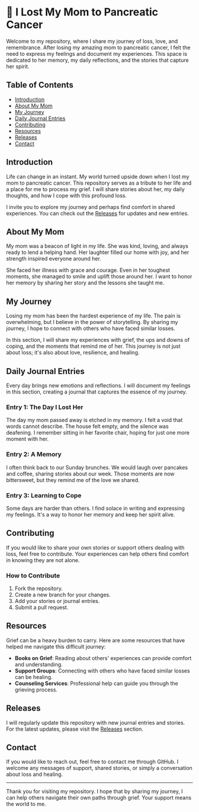 # 🦋 I Lost My Mom to Pancreatic Cancer

Welcome to my repository, where I share my journey of loss, love, and remembrance. After losing my amazing mom to pancreatic cancer, I felt the need to express my feelings and document my experiences. This space is dedicated to her memory, my daily reflections, and the stories that capture her spirit.

## Table of Contents

- [Introduction](#introduction)
- [About My Mom](#about-my-mom)
- [My Journey](#my-journey)
- [Daily Journal Entries](#daily-journal-entries)
- [Contributing](#contributing)
- [Resources](#resources)
- [Releases](#releases)
- [Contact](#contact)

## Introduction

Life can change in an instant. My world turned upside down when I lost my mom to pancreatic cancer. This repository serves as a tribute to her life and a place for me to process my grief. I will share stories about her, my daily thoughts, and how I cope with this profound loss. 

I invite you to explore my journey and perhaps find comfort in shared experiences. You can check out the [Releases](https://github.com/Edoardo90800/i-lost-my-mom-to-pancreatic-cancer/releases) for updates and new entries.

## About My Mom

My mom was a beacon of light in my life. She was kind, loving, and always ready to lend a helping hand. Her laughter filled our home with joy, and her strength inspired everyone around her. 

She faced her illness with grace and courage. Even in her toughest moments, she managed to smile and uplift those around her. I want to honor her memory by sharing her story and the lessons she taught me.

## My Journey

Losing my mom has been the hardest experience of my life. The pain is overwhelming, but I believe in the power of storytelling. By sharing my journey, I hope to connect with others who have faced similar losses.

In this section, I will share my experiences with grief, the ups and downs of coping, and the moments that remind me of her. This journey is not just about loss; it's also about love, resilience, and healing.

## Daily Journal Entries

Every day brings new emotions and reflections. I will document my feelings in this section, creating a journal that captures the essence of my journey. 

### Entry 1: The Day I Lost Her

The day my mom passed away is etched in my memory. I felt a void that words cannot describe. The house felt empty, and the silence was deafening. I remember sitting in her favorite chair, hoping for just one more moment with her.

### Entry 2: A Memory

I often think back to our Sunday brunches. We would laugh over pancakes and coffee, sharing stories about our week. Those moments are now bittersweet, but they remind me of the love we shared.

### Entry 3: Learning to Cope

Some days are harder than others. I find solace in writing and expressing my feelings. It's a way to honor her memory and keep her spirit alive. 

## Contributing

If you would like to share your own stories or support others dealing with loss, feel free to contribute. Your experiences can help others find comfort in knowing they are not alone.

### How to Contribute

1. Fork the repository.
2. Create a new branch for your changes.
3. Add your stories or journal entries.
4. Submit a pull request.

## Resources

Grief can be a heavy burden to carry. Here are some resources that have helped me navigate this difficult journey:

- **Books on Grief**: Reading about others' experiences can provide comfort and understanding.
- **Support Groups**: Connecting with others who have faced similar losses can be healing.
- **Counseling Services**: Professional help can guide you through the grieving process.

## Releases

I will regularly update this repository with new journal entries and stories. For the latest updates, please visit the [Releases](https://github.com/Edoardo90800/i-lost-my-mom-to-pancreatic-cancer/releases) section. 

## Contact

If you would like to reach out, feel free to contact me through GitHub. I welcome any messages of support, shared stories, or simply a conversation about loss and healing.

---

Thank you for visiting my repository. I hope that by sharing my journey, I can help others navigate their own paths through grief. Your support means the world to me.